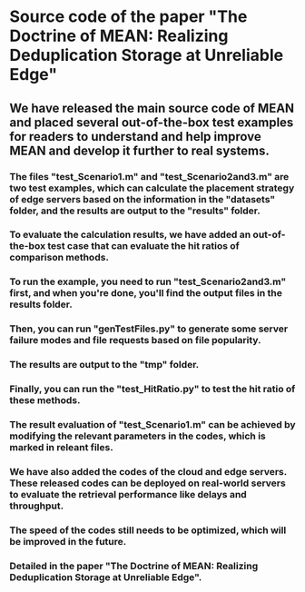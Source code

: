 # Source code of the paper "The Doctrine of MEAN: Realizing Deduplication Storage at Unreliable Edge"

## We have released the main source code of MEAN and placed several out-of-the-box test examples for readers to understand and help improve MEAN and develop it further to real systems.

### The files "test_Scenario1.m" and "test_Scenario2and3.m" are two test examples, which can calculate the placement strategy of edge servers based on the information in the "datasets" folder, and the results are output to the "results" folder. 

### To evaluate the calculation results, we have added an out-of-the-box test case that can evaluate the hit ratios of comparison methods. 
### To run the example, you need to run "test_Scenario2and3.m" first, and when you're done, you'll find the output files in the results folder. 
### Then, you can run "genTestFiles.py" to generate some server failure modes and file requests based on file popularity. 
### The results are output to the "tmp" folder. 
### Finally, you can run the "test_HitRatio.py"  to test the hit ratio of these methods. 
### The result evaluation of "test_Scenario1.m" can be achieved by modifying the relevant parameters in the codes, which is marked in releant files.
### We have also added the codes of the cloud and edge servers. These released codes can be deployed on real-world servers to evaluate the retrieval performance like delays and throughput.

### The speed of the codes still needs to be optimized, which will be improved in the future.

### Detailed in the paper "The Doctrine of MEAN: Realizing Deduplication Storage at Unreliable Edge".

